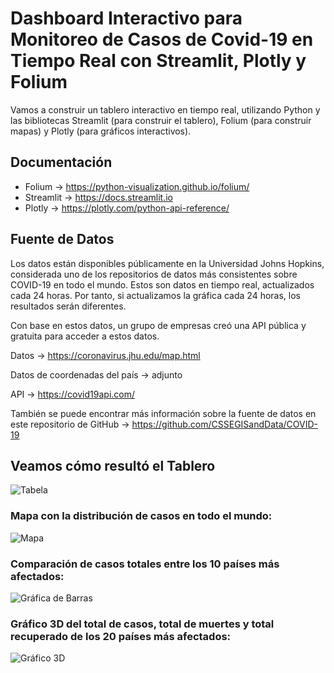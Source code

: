 # Dashboard Interactivo para Monitoreo de Casos de Covid-19 en Tiempo Real con Streamlit, Plotly y Folium
Vamos a construir un tablero interactivo en tiempo real, utilizando Python y las bibliotecas Streamlit (para construir el tablero), Folium (para construir mapas) y Plotly (para gráficos interactivos). 

## Documentación 
- Folium -> https://python-visualization.github.io/folium/
- Streamlit -> https://docs.streamlit.io
- Plotly -> https://plotly.com/python-api-reference/

## Fuente de Datos

Los datos están disponibles públicamente en la Universidad Johns Hopkins, considerada uno de los repositorios de datos más consistentes sobre COVID-19 en todo el mundo.
Estos son datos en tiempo real, actualizados cada 24 horas. Por tanto, si actualizamos la gráfica cada 24 horas, los resultados serán diferentes.

Con base en estos datos, un grupo de empresas creó una API pública y gratuita para acceder a estos datos. 

Datos -> https://coronavirus.jhu.edu/map.html

Datos de coordenadas del país -> adjunto

API -> https://covid19api.com/

También se puede encontrar más información sobre la fuente de datos en este repositorio de GitHub -> https://github.com/CSSEGISandData/COVID-19

## Veamos cómo resultó el Tablero
![Tabela](https://user-images.githubusercontent.com/97414922/224514100-e57578f0-87b2-45e9-8aa0-77b9027863df.png)

### Mapa con la distribución de casos en todo el mundo:
![Mapa](https://user-images.githubusercontent.com/97414922/224514166-9ad7cb32-10fa-4f32-b60f-911c8047e56c.png)

### Comparación de casos totales entre los 10 países más afectados:
![Gráfica de Barras](https://user-images.githubusercontent.com/97414922/224514259-9639965b-5681-46b0-8cd0-fbc2b6e1e348.png)

### Gráfico 3D del total de casos, total de muertes y total recuperado de los 20 países más afectados:
![Gráfico 3D](https://user-images.githubusercontent.com/97414922/224514345-53e50779-39fe-4106-bd82-50e0efe28be6.png)
